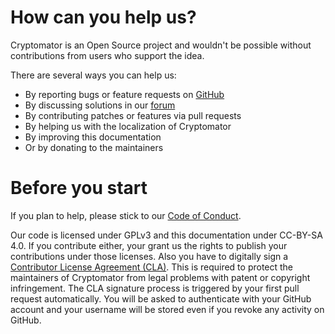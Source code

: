 # How can you help us?

Cryptomator is an Open Source project and wouldn't be possible without contributions from users who support the idea.

There are several ways you can help us:

* By reporting bugs or feature requests on [GitHub](https://github.com/cryptomator/cryptomator/issues/new/choose)
* By discussing solutions in our [forum](https://community.cryptomator.org)
* By contributing patches or features via pull requests
* By helping us with the localization of Cryptomator
* By improving this documentation
* Or by donating to the maintainers

# Before you start

If you plan to help, please stick to our [Code of Conduct](https://github.com/cryptomator/cryptomator/blob/develop/.github/CODE_OF_CONDUCT.md).

Our code is licensed under GPLv3 and this documentation under CC-BY-SA 4.0. If you contribute either, your grant us the rights to publish your contributions under those licenses. Also you have to digitally sign a [Contributor License Agreement (CLA)](https://gist.github.com/cryptobot/80c6654b7c8d5529cc365f1124cef50e). This is required to protect the maintainers of Cryptomator from legal problems with patent or copyright infringement. The CLA signature process is triggered by your first pull request automatically. You will be asked to authenticate with your GitHub account and your username will be stored even if you revoke any activity on GitHub.
